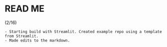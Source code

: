 # READ ME

(2/16)

	- Starting build with Streamlit. Created example repo using a template from Streamlit.
	- Made edits to the markdown.